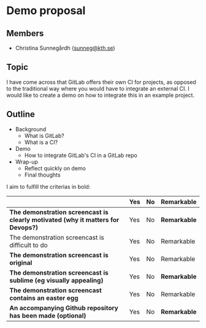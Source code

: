 # Demo proposal

## Members
- Christina Sunnegårdh (sunneg@kth.se)

## Topic
I have come across that GitLab offers their own CI for projects, as opposed to the traditional way where you would have to integrate an external CI. I would like to create a demo on how to integrate this in an example project.

## Outline

- Background
    - What is GitLab?
    - What is a CI?
- Demo
    - How to integrate GitLab's CI in a GitLab repo
- Wrap-up
    - Reflect quickly on demo
    - Final thoughts



I aim to fulfill the criterias in bold:

|                                             | Yes | No | Remarkable |
|-------------------------------------------- | ----|----|-------------|
|**The demonstration screencast is clearly motivated (why it matters for Devops?)** | Yes | No | **Remarkable** |
|The demonstration screencast is difficult to do | Yes | No | Remarkable |
|**The demonstration screencast is original** | Yes | No | Remarkable |
|**The demonstration screencast is sublime (eg visually appealing)** | Yes | No | **Remarkable** |
|**The demonstration screencast contains an easter egg** | Yes | No | Remarkable |
|**An accompanying Github repository has been made (optional)** | Yes | No | **Remarkable** |